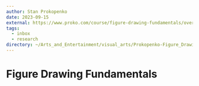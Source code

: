 ```yaml
---
author: Stan Prokopenko
date: 2023-09-15
external: https://www.proko.com/course/figure-drawing-fundamentals/overview
tags:
  - inbox
  - research
directory: ~/Arts_and_Entertainment/visual_arts/Prokopenko-Figure_Drawing_Fundamentals/
---
```


# Figure Drawing Fundamentals


